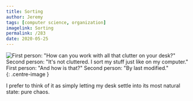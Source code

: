 ```yaml
---
title: Sorting
author: Jeremy
tags: [computer science, organization]
imagelink: Sorting
permalink: /283
date: 2020-05-25
---
```


![First person: "How can you work with all that clutter on your desk?" Second person: "It's not cluttered. I sort my stuff just like on my computer." First person: "And how is that?" Second person: "By last modified."](https://res.cloudinary.com/dh3hm8pb7/image/upload/c_scale,q_auto:best/v1535842782/Handwaving/Published/Sorting.png){: .centre-image }

I prefer to think of it as simply letting my desk settle into its most natural state: pure chaos.
